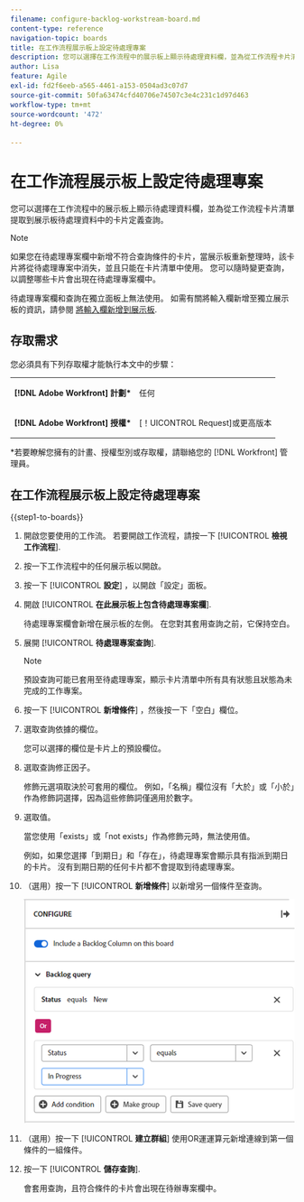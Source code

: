 ```yaml
---
filename: configure-backlog-workstream-board.md
content-type: reference
navigation-topic: boards
title: 在工作流程展示板上設定待處理專案
description: 您可以選擇在工作流程中的展示板上顯示待處理資料欄，並為從工作流程卡片清單提取到展示板待處理資料中的卡片定義查詢。
author: Lisa
feature: Agile
exl-id: fd2f6eeb-a565-4461-a153-0504ad3c07d7
source-git-commit: 50fa63474cfd40706e74507c3e4c231c1d97d463
workflow-type: tm+mt
source-wordcount: '472'
ht-degree: 0%

---
```


# 在工作流程展示板上設定待處理專案

您可以選擇在工作流程中的展示板上顯示待處理資料欄，並為從工作流程卡片清單提取到展示板待處理資料中的卡片定義查詢。

>[!NOTE]
>
>如果您在待處理專案欄中新增不符合查詢條件的卡片，當展示板重新整理時，該卡片將從待處理專案中消失，並且只能在卡片清單中使用。 您可以隨時變更查詢，以調整哪些卡片會出現在待處理專案欄中。

待處理專案欄和查詢在獨立面板上無法使用。 如需有關將輸入欄新增至獨立展示板的資訊，請參閱 [將輸入欄新增到展示板](/help/quicksilver/agile/use-boards-agile-planning-tools/add-intake-column-to-board.md).

## 存取需求

您必須具有下列存取權才能執行本文中的步驟：

<table style="table-layout:auto"> 
 <col> 
 </col> 
 <col> 
 </col> 
 <tbody> 
  <tr> 
   <td role="rowheader"><strong>[!DNL Adobe Workfront] 計劃*</strong></td> 
   <td> <p>任何</p> </td> 
  </tr> 
  <tr> 
   <td role="rowheader"><strong>[!DNL Adobe Workfront] 授權*</strong></td> 
   <td> <p>[！UICONTROL Request]或更高版本</p> </td> 
  </tr> 
 </tbody> 
</table>

&#42;若要瞭解您擁有的計畫、授權型別或存取權，請聯絡您的 [!DNL Workfront] 管理員。

## 在工作流程展示板上設定待處理專案

{{step1-to-boards}}

1. 開啟您要使用的工作流。 若要開啟工作流程，請按一下 [!UICONTROL **檢視工作流程**].
1. 按一下工作流程中的任何展示板以開啟。
1. 按一下 [!UICONTROL **設定**] ，以開啟「設定」面板。
1. 開啟 [!UICONTROL **在此展示板上包含待處理專案欄**].

   待處理專案欄會新增在展示板的左側。 在您對其套用查詢之前，它保持空白。

1. 展開 [!UICONTROL **待處理專案查詢**].

   >[!NOTE]
   >
   >預設查詢可能已套用至待處理專案，顯示卡片清單中所有具有狀態且狀態為未完成的工作專案。

1. 按一下 [!UICONTROL **新增條件**] ，然後按一下「空白」欄位。
1. 選取查詢依據的欄位。

   您可以選擇的欄位是卡片上的預設欄位。

1. 選取查詢修正因子。

   修飾元選項取決於可套用的欄位。 例如，「名稱」欄位沒有「大於」或「小於」作為修飾詞選擇，因為這些修飾詞僅適用於數字。

1. 選取值。

   當您使用「exists」或「not exists」作為修飾元時，無法使用值。

   例如，如果您選擇「到期日」和「存在」，待處理專案會顯示具有指派到期日的卡片。 沒有到期日期的任何卡片都不會提取到待處理專案。

1. （選用）按一下 [!UICONTROL **新增條件**] 以新增另一個條件至查詢。

   ![待辦項目查詢](assets/backlog-query-wrkstrm-board.png)

1. （選用）按一下 [!UICONTROL **建立群組**] 使用OR運運算元新增連線到第一個條件的一組條件。
1. 按一下 [!UICONTROL **儲存查詢**].

   會套用查詢，且符合條件的卡片會出現在待辦專案欄中。
